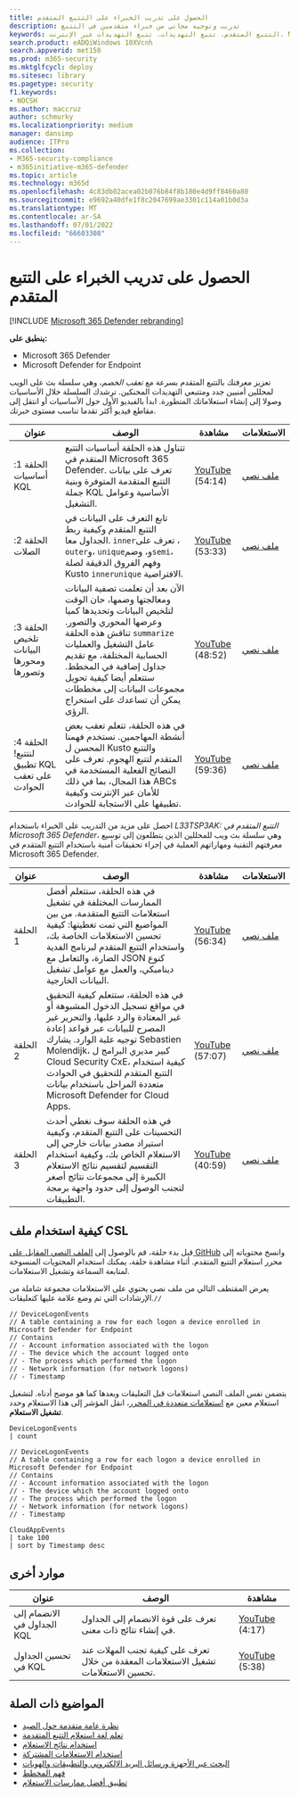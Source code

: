 ```yaml
---
title: الحصول على تدريب الخبراء على التتبع المتقدم
description: تدريب وتوجيه مجاني من خبراء متقدمين في التتبع
keywords: التتبع المتقدم، تتبع التهديدات، تتبع التهديدات عبر الإنترنت، Microsoft 365 Defender، microsoft 365، m365، البحث، الاستعلام، اللغة، التدريب، السيناريوهات، الأساسي إلى المتقدم، مقاطع الفيديو، خطوة بخطوة
search.product: eADQiWindows 10XVcnh
search.appverid: met150
ms.prod: m365-security
ms.mktglfcycl: deploy
ms.sitesec: library
ms.pagetype: security
f1.keywords:
- NOCSH
ms.author: maccruz
author: schmurky
ms.localizationpriority: medium
manager: dansimp
audience: ITPro
ms.collection:
- M365-security-compliance
- m365initiative-m365-defender
ms.topic: article
ms.technology: m365d
ms.openlocfilehash: 4c83db02acea02b076b84f8b180e4d9ff8460a80
ms.sourcegitcommit: e9692a40dfe1f8c2047699ae3301c114a01b0d3a
ms.translationtype: MT
ms.contentlocale: ar-SA
ms.lasthandoff: 07/01/2022
ms.locfileid: "66603308"
---
```

# <a name="get-expert-training-on-advanced-hunting"></a>الحصول على تدريب الخبراء على التتبع المتقدم

[!INCLUDE [Microsoft 365 Defender rebranding](../includes/microsoft-defender.md)]

**ينطبق على:**

- Microsoft 365 Defender
- Microsoft Defender for Endpoint

تعزيز معرفتك بالتتبع المتقدم بسرعة مع _تعقب الخصم_، وهي سلسلة بث على الويب لمحللين أمنيين جدد ومتتبعي التهديدات المحنكين. ترشدك السلسلة خلال الأساسيات وصولا إلى إنشاء استعلاماتك المتطورة. ابدأ بالفيديو الأول حول الأساسيات أو انتقل إلى مقاطع فيديو أكثر تقدما تناسب مستوى خبرتك.

| عنوان | الوصف | مشاهدة | الاستعلامات |
|---|---|---|---|
| الحلقة 1: أساسيات KQL | تتناول هذه الحلقة أساسيات التتبع المتقدم في Microsoft 365 Defender. تعرف على بيانات التتبع المتقدمة المتوفرة وبنية جملة KQL الأساسية وعوامل التشغيل. | [YouTube](https://youtu.be/0D9TkGjeJwM?t=351) (54:14) | [ملف نصي](https://github.com/microsoft/Microsoft-365-Defender-Hunting-Queries/blob/master/Webcasts/TrackingTheAdversary/Episode%201%20-%20KQL%20Fundamentals.txt) |
| الحلقة 2: الصلات | تابع التعرف على البيانات في التتبع المتقدم وكيفية ربط الجداول معا. `inner`تعرف على ، `outer`و، `unique`و، وضم`semi`، وفهم الفروق الدقيقة لصلة Kusto `innerunique` الافتراضية. | [YouTube](https://youtu.be/LMrO6K5TWOU?t=297) (53:33) | [ملف نصي](https://github.com/microsoft/Microsoft-365-Defender-Hunting-Queries/blob/master/Webcasts/TrackingTheAdversary/Episode%202%20-%20Joins.txt) |
| الحلقة 3: تلخيص البيانات ومحورها وتصورها | الآن بعد أن تعلمت تصفية البيانات ومعالجتها وضمها، حان الوقت لتلخيص البيانات وتحديدها كميا وعرضها المحوري والتصور. تناقش هذه الحلقة `summarize` عامل التشغيل والعمليات الحسابية المختلفة، مع تقديم جداول إضافية في المخطط. ستتعلم أيضا كيفية تحويل مجموعات البيانات إلى مخططات يمكن أن تساعدك على استخراج الرؤى. | [YouTube](https://youtu.be/UKnk9U1NH6Y?t=296) (48:52) | [ملف نصي](https://github.com/microsoft/Microsoft-365-Defender-Hunting-Queries/blob/master/Webcasts/TrackingTheAdversary/Episode%203%20-%20Summarizing%2C%20Pivoting%2C%20and%20Joining.txt) |
| الحلقة 4: لنتتبع! تطبيق KQL على تعقب الحوادث | في هذه الحلقة، تتعلم تعقب بعض أنشطة المهاجمين. نستخدم فهمنا المحسن ل Kusto والتتبع المتقدم لتتبع الهجوم. تعرف على النصائح الفعلية المستخدمة في هذا المجال، بما في ذلك ABCs للأمان عبر الإنترنت وكيفية تطبيقها على الاستجابة للحوادث. | [YouTube](https://youtu.be/2EUxOc_LNd8?t=291) (59:36) | [ملف نصي](https://github.com/microsoft/Microsoft-365-Defender-Hunting-Queries/blob/master/Webcasts/TrackingTheAdversary/Episode%204%20-%20Lets%20Hunt.txt)

احصل على مزيد من التدريب على الخبراء باستخدام *L33TSP3AK: التتبع المتقدم في Microsoft 365 Defender*، وهي سلسلة بث ويب للمحللين الذين يتطلعون إلى توسيع معرفتهم التقنية ومهاراتهم العملية في إجراء تحقيقات أمنية باستخدام التتبع المتقدم في Microsoft 365 Defender.

| عنوان | الوصف | مشاهدة | الاستعلامات |
|---|---|---|---|
| الحلقة 1  | في هذه الحلقة، ستتعلم أفضل الممارسات المختلفة في تشغيل استعلامات التتبع المتقدمة. من بين المواضيع التي تمت تغطيتها: كيفية تحسين الاستعلامات الخاصة بك، واستخدام التتبع المتقدم لبرنامج الفدية الضارة، والتعامل مع JSON كنوع ديناميكي، والعمل مع عوامل تشغيل البيانات الخارجية. | [YouTube](https://www.youtube.com/watch?v=nMGbK-ALaVg&feature=youtu.be) (56:34) | [ملف نصي](https://github.com/microsoft/Microsoft-365-Defender-Hunting-Queries/blob/master/Webcasts/l33tSpeak/Performance%2C%20Json%20and%20dynamics%20operator%2C%20external%20data.txt) |
| الحلقة 2 | في هذه الحلقة، ستتعلم كيفية التحقيق في مواقع تسجيل الدخول المشبوهة أو غير المعتادة والرد عليها، والتحرير غير المصرح للبيانات عبر قواعد إعادة توجيه علبة الوارد. يشارك Sebastien Molendijk، كبير مديري البرامج ل Cloud Security CxE، كيفية استخدام التتبع المتقدم للتحقيق في الحوادث متعددة المراحل باستخدام بيانات Microsoft Defender for Cloud Apps. | [YouTube](https://www.youtube.com/watch?v=QaUxdtNfbd8) (57:07) | [ملف نصي](https://github.com/microsoft/Microsoft-365-Defender-Hunting-Queries/blob/master/Webcasts/l33tSpeak/MCAS%20-%20The%20Hunt.txt)
| الحلقة 3 | في هذه الحلقة سوف نغطي أحدث التحسينات على التتبع المتقدم، وكيفية استيراد مصدر بيانات خارجي إلى الاستعلام الخاص بك، وكيفية استخدام التقسيم لتقسيم نتائج الاستعلام الكبيرة إلى مجموعات نتائج أصغر لتجنب الوصول إلى حدود واجهة برمجة التطبيقات. | [YouTube](https://www.youtube.com/watch?v=vd5lgIJKmYs) (40:59) | [ملف نصي](https://github.com/microsoft/Microsoft-365-Defender-Hunting-Queries/blob/master/Webcasts/l33tSpeak/l33tspeak%2011%20Oct%202021%20-%20externaldata%20and%20query%20partitioning.csl)

## <a name="how-to-use-the-csl-file"></a>كيفية استخدام ملف CSL

قبل بدء حلقة، قم بالوصول إلى [الملف النصي المقابل على GitHub](https://github.com/microsoft/Microsoft-365-Defender-Hunting-Queries/tree/master/Webcasts) وانسخ محتوياته إلى محرر استعلام التتبع المتقدم. أثناء مشاهدة حلقة، يمكنك استخدام المحتويات المنسوخة لمتابعة السماعة وتشغيل الاستعلامات.

يعرض المقتطف التالي من ملف نصي يحتوي على الاستعلامات مجموعة شاملة من الإرشادات التي تم وضع علامة عليها كتعليقات.`//`

```kusto
// DeviceLogonEvents
// A table containing a row for each logon a device enrolled in Microsoft Defender for Endpoint
// Contains
// - Account information associated with the logon
// - The device which the account logged onto
// - The process which performed the logon
// - Network information (for network logons)
// - Timestamp
```

يتضمن نفس الملف النصي استعلامات قبل التعليقات وبعدها كما هو موضح أدناه. لتشغيل استعلام معين مع [استعلامات متعددة في المحرر](advanced-hunting-query-language.md#work-with-multiple-queries-in-the-editor)، انقل المؤشر إلى هذا الاستعلام وحدد **تشغيل الاستعلام**.

```kusto
DeviceLogonEvents
| count

// DeviceLogonEvents
// A table containing a row for each logon a device enrolled in Microsoft Defender for Endpoint
// Contains
// - Account information associated with the logon
// - The device which the account logged onto
// - The process which performed the logon
// - Network information (for network logons)
// - Timestamp

CloudAppEvents
| take 100
| sort by Timestamp desc
```


## <a name="other-resources"></a>موارد أخرى

| عنوان | الوصف | مشاهدة |
|---|---|---|
|الانضمام إلى الجداول في KQL | تعرف على قوة الانضمام إلى الجداول في إنشاء نتائج ذات معنى. | [YouTube](https://www.youtube.com/watch?v=8qZx7Pp5XgM) (4:17) |
| تحسين الجداول في KQL | تعرف على كيفية تجنب المهلات عند تشغيل الاستعلامات المعقدة من خلال تحسين الاستعلامات. | [YouTube](https://www.youtube.com/watch?v=ceYvRuPp5D8) (5:38)  | 

## <a name="related-topics"></a>المواضيع ذات الصلة

- [نظرة عامة متقدمة حول الصيد](advanced-hunting-overview.md)
- [تعلم لغة استعلام التتبع المتقدمة](advanced-hunting-query-language.md)
- [استخدام نتائج الاستعلام](advanced-hunting-query-results.md)
- [استخدام الاستعلامات المشتركة](advanced-hunting-shared-queries.md)
- [البحث عبر الأجهزة ورسائل البريد الإلكتروني والتطبيقات والهويات](advanced-hunting-query-emails-devices.md)
- [فهم المخطط](advanced-hunting-schema-tables.md)
- [تطبيق أفضل ممارسات الاستعلام](advanced-hunting-best-practices.md)
